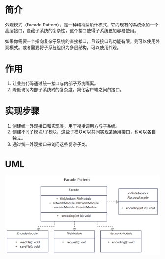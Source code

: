 # 简介
外观模式（Facade Pattern），是一种结构型设计模式。它向现有的系统添加一个高层接口，隐藏子系统的复杂性，这个接口使得子系统更加容易使用。

如果你需要一个指向复杂子系统的直接接口，且该接口的功能有限，则可以使用外观模式。或者需要将子系统组织为多层结构，可以使用外观。

# 作用
1. 让业务代码通过统一接口与内部子系统隔离。
2. 降低访问内部子系统时的复杂度，简化客户端之间的接口。

# 实现步骤
1. 创建统一外观接口和实现类，用于衔接调用方与子系统。
2. 创建不同子模块/子模块，这些子模块可以共同实现某通用接口，也可以各自独立。
3. 通过统一外观接口来访问这些复杂子类。

# UML
<img src="../docs/uml/facade-pattern.png">
